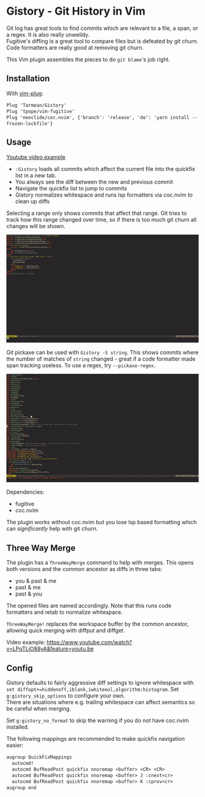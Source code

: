 # Gistory - Git History in Vim

Git log has great tools to find commits which are relevant to a file, a span, or a regex. It is also really unweildy.  
Fugitive's diffing is a great tool to compare files but is defeated by git churn.  
Code formatters are really good at removing git churn.

This Vim plugin assembles the pieces to do `git blame`'s job right.


## Installation

With  [vim-plug](https://github.com/junegunn/vim-plug):

    Plug 'Tarmean/Gistory'
    Plug 'tpope/vim-fugitive'
    Plug 'neoclide/coc.nvim', {'branch': 'release', 'do': 'yarn install --frozen-lockfile'}


## Usage

[Youtube video example](https://www.youtube.com/watch?v=Px45io_pphM&feature=youtu.be)

- `:Gistory` loads all commits which affect the current file into the quickfix list in a new tab. 
- You always see the diff between the new and previous commit
- Navigate the quickfix list to jump to commits
- Gistory normalizes whitespace and runs lsp formatters via coc.nvim to clean up diffs


Selecting a range only shows commits that affect that range. Git tries to track how this range changed over time, so if there is too much git churn all changes will be shown.

![gistory range](gistory_range.gif)


Git pickaxe can be used with `Gistory -S string`. This shows commits where the number of matches of `string` changed - great if a code formatter made span tracking useless. To use a regex, try `--pickaxe-regex`.

![gistory regex](gistory_regex.gif)


Dependencies:

- fugitive
- coc.nvim


The plugin works without coc.nvim but you lose lsp based formatting which can *significantly* help with git churn.


## Three Way Merge

 
The plugin has a `ThreeWayMerge` command to help with merges. This opens both versions and the common ancestor as diffs in three tabs:

- you & past & me
- past & me
- past & you

The opened files are named accordingly.  Note that this runs code formatters and retab to normalize whitespace.

`ThreeWayMerge!` replaces the workspace buffer by the common ancestor, allowing quick merging with diffput and diffget.

Video example: https://www.youtube.com/watch?v=LPqTLjO88yA&feature=youtu.be


## Config

Gistory defaults to fairly aggressive diff settings to ignore whitespace with `set diffopt+=hiddenoff,iblank,iwhiteeol,algorithm:histogram`. Set `g:gistory_skip_options` to configure your own.  
There are situations where e.g. trailing whitespace can affect semantics so be careful when merging.

Set `g:gistory_no_format` to skip the warning if you do not have coc.nvim installed.

The following mappings are recommended to make quickfix navigation easier:

    augroup QuickFixMappings
      autocmd!
      autocmd BufReadPost quickfix nnoremap <buffer> <CR> <CR>
      autocmd BufReadPost quickfix nnoremap <buffer> J :cnext<cr>
      autocmd BufReadPost quickfix nnoremap <buffer> K :cprev<cr>
    augroup end

